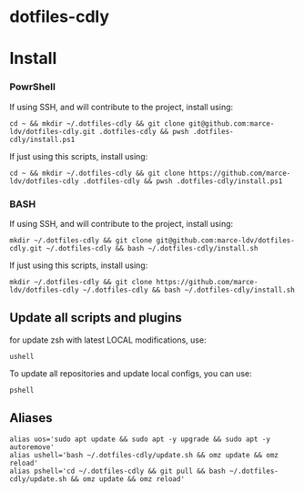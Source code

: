 # dotfiles-cdly

# Install

### PowrShell

If using SSH, and will contribute to the project, install using:

```
cd ~ && mkdir ~/.dotfiles-cdly && git clone git@github.com:marce-ldv/dotfiles-cdly.git .dotfiles-cdly && pwsh .dotfiles-cdly/install.ps1
```

If just using this scripts, install using:

```
cd ~ && mkdir ~/.dotfiles-cdly && git clone https://github.com/marce-ldv/dotfiles-cdly .dotfiles-cdly && pwsh .dotfiles-cdly/install.ps1
```

### BASH

If using SSH, and will contribute to the project, install using:

```
mkdir ~/.dotfiles-cdly && git clone git@github.com:marce-ldv/dotfiles-cdly.git ~/.dotfiles-cdly && bash ~/.dotfiles-cdly/install.sh
```

If just using this scripts, install using:

```
mkdir ~/.dotfiles-cdly && git clone https://github.com/marce-ldv/dotfiles-cdly ~/.dotfiles-cdly && bash ~/.dotfiles-cdly/install.sh
```

## Update all scripts and plugins

for update zsh with latest LOCAL modifications, use:

```
ushell
```

To update all repositories and update local configs, you can use:

```
pshell
```

## Aliases

```
alias uos='sudo apt update && sudo apt -y upgrade && sudo apt -y autoremove'
alias ushell='bash ~/.dotfiles-cdly/update.sh && omz update && omz reload'
alias pshell='cd ~/.dotfiles-cdly && git pull && bash ~/.dotfiles-cdly/update.sh && omz update && omz reload'
```
